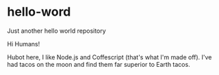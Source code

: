 # hello-word
Just another hello world repository

Hi Humans!

Hubot here, I like Node.js and Coffescript (that's what I'm made off).
I've had tacos on the moon and find them far superior to Earth tacos.
